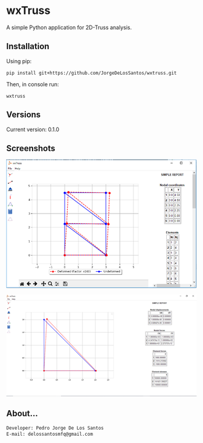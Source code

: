 # wxTruss

A simple Python application for 2D-Truss analysis.


## Installation

Using pip:

```
pip install git+https://github.com/JorgeDeLosSantos/wxtruss.git
```

Then, in console run:

```
wxtruss
```

## Versions

Current version: 0.1.0

## Screenshots

![](/wxtruss/img/screen_02.PNG)

![](wxtruss/img/screen.PNG)


## About...

```
Developer: Pedro Jorge De Los Santos
E-mail: delossantosmfq@gmail.com
```

